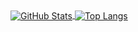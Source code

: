 <a href="https://github.com/AmuroEita">
  <img align="center" alt="GitHub Stats" src="https://github-readme-stats.vercel.app/api?theme=radical&username=AmuroEita&show_icons=true&include_all_commits=true" />
</a>
<a href="https://github.com/AmuroEita">
  <img align="center" alt="Top Langs" src="https://github-readme-stats.vercel.app/api/top-langs/?theme=radical&username=AmuroEita&layout=compact" />
</a>
